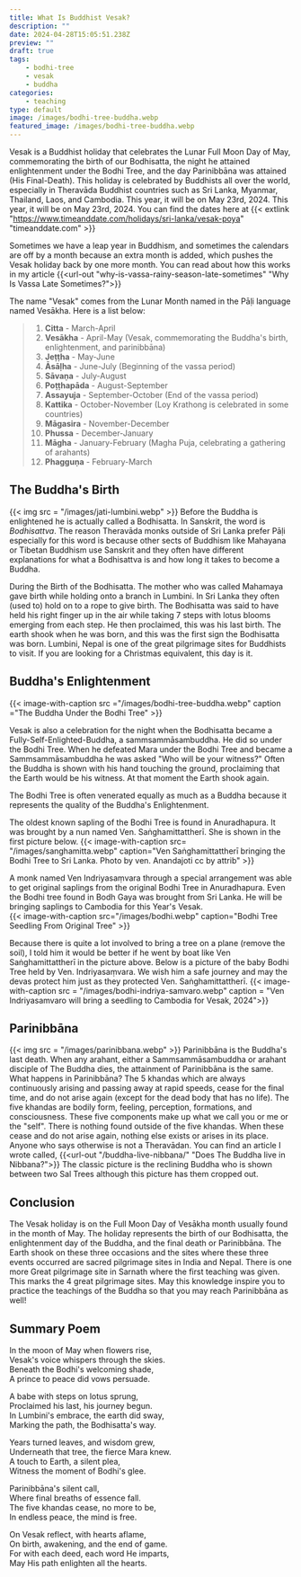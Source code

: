 ```yaml
---
title: What Is Buddhist Vesak?
description: ""
date: 2024-04-28T15:05:51.238Z
preview: ""
draft: true
tags:
    - bodhi-tree
    - vesak
    - buddha
categories:
    - teaching
type: default
image: /images/bodhi-tree-buddha.webp
featured_image: /images/bodhi-tree-buddha.webp
---
```


Vesak is a Buddhist holiday that celebrates the Lunar Full Moon Day of May, commemorating the birth of our Bodhisatta, the night he attained enlightenment under the Bodhi Tree, and the day Parinibbāna was attained (His Final-Death). This holiday is celebrated by Buddhists all over the world, especially in Theravāda Buddhist countries such as Sri Lanka, Myanmar, Thailand, Laos, and Cambodia. This year, it will be on May 23rd, 2024. This year, it will be on May 23rd, 2024.  You can find the dates here at {{< extlink "https://www.timeanddate.com/holidays/sri-lanka/vesak-poya" "timeanddate.com" >}}

Sometimes we have a leap year in Buddhism, and sometimes the calendars are off by a month because an extra month is added, which pushes the Vesak holiday back by one more month.  You can read about how this works in my article {{<url-out "why-is-vassa-rainy-season-late-sometimes" "Why Is Vassa Late Sometimes?">}} 

The name "Vesak" comes from the Lunar Month named in the Pāḷi language named Vesākha.  Here is a list below:
>1. **Citta** - March-April
>2. **Vesākha** - April-May (Vesak, commemorating the Buddha's birth, enlightenment, and parinibbāna)
>3. **Jeṭṭha** - May-June
>4. **Āsāḷha** - June-July (Beginning of the vassa period)
>5. **Sāvaṇa** - July-August
>6. **Poṭṭhapāda** - August-September
>7. **Assayuja** - September-October (End of the vassa period)
>8. **Kattika** - October-November (Loy Krathong is celebrated in some countries)
>9. **Māgasira** - November-December
>10. **Phussa** - December-January
>11. **Māgha** - January-February (Magha Puja, celebrating a gathering of arahants)
>12. **Phagguṇa** - February-March



## The Buddha's Birth
{{< img src = "/images/jati-lumbini.webp"  >}}
Before the Buddha is enlightened he is actually called a Bodhisatta.  In Sanskrit, the word is *Bodhisattva*.  The reason Theravāda monks outside of Sri Lanka prefer Pāḷi especially for this word is because other sects of Buddhism like Mahayana or Tibetan Buddhism use Sanskrit and they often have different explanations for what a Bodhisattva is and how long it takes to become a Buddha.

During the Birth of the Bodhisatta.  The mother who was called Mahamaya gave birth while holding onto a branch in Lumbini.  In Sri Lanka they often (used to) hold on to a rope to give birth.  The Bodhisatta was said to have held his right finger up in the air while taking 7 steps with lotus blooms emerging from each step.  He then proclaimed, this was his last birth.  The earth shook when he was born, and this was the first sign the Bodhisatta was born.  Lumbini, Nepal is one of the great pilgrimage sites for Buddhists to visit.  If you are looking for a Christmas equivalent, this day is it.

## Buddha's Enlightenment
{{< image-with-caption src ="/images/bodhi-tree-buddha.webp" caption ="The Buddha Under the Bodhi Tree" >}}

Vesak is also a celebration for the night when the Bodhisatta became a Fully-Self-Enlighted-Buddha, a sammsammāsambuddha.  He did so under the Bodhi Tree.  When he defeated Mara under the Bodhi Tree and became a Sammsammāsambuddha he was asked "Who will be your witness?"  Often the Buddha is shown with his hand touching the ground, proclaiming that the Earth would be his witness.  At that moment the Earth shook again.

The Bodhi Tree is often venerated equally as much as a Buddha because it represents the quality of the Buddha's Enlightenment.  

The oldest known sapling of the Bodhi Tree is found in Anuradhapura.  It was brought by a nun named Ven. Saṅghamittattherī.  She is shown in the first picture below.
{{< image-with-caption src= "/images/sanghamitta.webp"  caption="Ven Saṅghamittattherī bringing the Bodhi Tree to Sri Lanka.  Photo by ven. Anandajoti cc by attrib" >}}

A monk named Ven Indriyasaṃvara through a special arrangement was able to get original saplings from the original Bodhi Tree in Anuradhapura.  Even the Bodhi tree found in Bodh Gaya was brought from Sri Lanka.  He will be bringing saplings to Cambodia for this Year's Vesak.  
{{< image-with-caption src="/images/bodhi.webp" caption="Bodhi Tree Seedling From Original Tree" >}}


Because there is quite a lot involved to bring a tree on a plane (remove the soil), I told him it would be better if he went by boat like Ven Saṅghamittattherī in the picture above.  Below is a picture of the baby Bodhi Tree held by Ven. Indriyasaṃvara.  We wish him a safe journey and may the devas protect him just as they protected Ven. Saṅghamittattherī.
{{< image-with-caption  src = "/images/bodhi-indriya-samvaro.webp"  caption = "Ven Indriyasamvaro will bring a seedling to Cambodia for Vesak, 2024">}}

## Parinibbāna 
{{< img src = "/images/parinibbana.webp"  >}}
Parinibbāna is the Buddha's last death.  When any arahant, either a Sammsammāsambuddha or arahant disciple of The Buddha dies, the attainment of Parinibbāna is the same.  What happens in Parinibbāna?  The 5 khandas which are always continuously arising and passing away at rapid speeds, cease for the final time, and do not arise again (except for the dead body that has no life).  The five khandas are bodily form, feeling, perception, formations, and consciousness.  These five components make up what we call you or me or the "self".  There is nothing found outside of the five khandas.  When these cease and do not arise again, nothing else exists or arises in its place.  Anyone who says otherwise is not a Theravādan.  You can find an article I wrote called, {{<url-out "/buddha-live-nibbana/" "Does The Buddha live in Nibbana?">}}   The classic picture is the reclining Buddha who is shown between two Sal Trees although this picture has them cropped out.

## Conclusion
The Vesak holiday is on the Full Moon Day of Vesākha month usually found in the month of May.  The holiday represents the birth of our Bodhisatta, the enlightenment day of the Buddha, and the final death or Parinibbāna.  The Earth shook on these three occasions and the sites where these three events occurred are sacred pilgrimage sites in India and Nepal.  There is one more Great pilgrimage site in Sarnath where the first teaching was given.  This marks the 4 great pilgrimage sites.  May this knowledge inspire you to practice the teachings of the Buddha so that you may reach Parinibbāna as well! 

## Summary Poem
In the moon of May when flowers rise,  
Vesak's voice whispers through the skies.  
Beneath the Bodhi's welcoming shade,  
A prince to peace did vows persuade.

A babe with steps on lotus sprung,  
Proclaimed his last, his journey begun.  
In Lumbini's embrace, the earth did sway,  
Marking the path, the Bodhisatta's way.

Years turned leaves, and wisdom grew,  
Underneath that tree, the fierce Mara knew.  
A touch to Earth, a silent plea,  
Witness the moment of Bodhi's glee.

Parinibbāna's silent call,  
Where final breaths of essence fall.  
The five khandas cease, no more to be,  
In endless peace, the mind is free.

On Vesak reflect, with hearts aflame,  
On birth, awakening, and the end of game.  
For with each deed, each word He imparts,  
May His path enlighten all the hearts.
